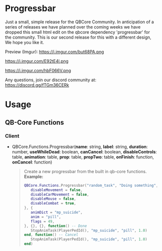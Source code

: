 # Progressbar
Just a small, simple release for the QBCore Community. In anticipation of a series of releases we have planned over the coming weeks we have dropped this small html edit on the qbcore dependency 'progressbar' for the community. This is our second release for this with a different design, We hope you like it.  

Preview (Imgur): 
https://i.imgur.com/but68PA.png

https://i.imgur.com/E92tE4l.png

https://i.imgur.com/hbF066V.png

Any questions, join our discord community at: https://discord.gg/fTGm36CERk


# Usage

## QB-Core Functions

### Client

- QBCore.Functions.Progressbar(**name**: string, **label**: string, **duration**: number, **useWhileDead**: boolean, **canCancel**: boolean, **disableControls**: table, **animation**: table, **prop**: table, **propTwo**: table, **onFinish**: function, **onCancel**: function)
  > Create a new progressbar from the built in qb-core functions.<br>
  > **Example:**
  > ```lua
  >QBCore.Functions.Progressbar("random_task", "Doing something", 5000, false, true, {
  >    disableMovement = false,
  >    disableCarMovement = false,
  >    disableMouse = false,
  >    disableCombat = true,
  >}, {
  >    animDict = "mp_suicide",
  >    anim = "pill",
  >    flags = 49,
  >}, {}, {}, function() -- Done
  >    StopAnimTask(PlayerPedId(), "mp_suicide", "pill", 1.0)
  >end, function() -- Cancel
  >    StopAnimTask(PlayerPedId(), "mp_suicide", "pill", 1.0)
  >end)
  > ```
